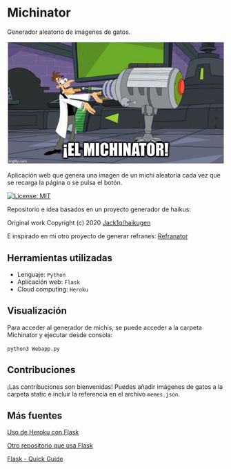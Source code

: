 # Michinator

Generador aleatorio de imágenes de gatos.

![Michinator](https://github.com/dylan-nogueras/Michinator/blob/main/docs/imgs/michinator.jpg)

Aplicación web que genera una imagen de un michi aleatoria cada vez que se recarga la página o se pulsa el botón.

[![License: MIT](https://img.shields.io/badge/License-MIT-yellow.svg)](https://opensource.org/licenses/MIT)

Repositorio e idea basados en un proyecto generador de haikus:

Original work Copyright (c) 2020 [Jack1q/haikugen](https://github.com/Jack1q/haikugen)

E inspirado en mi otro proyecto de generar refranes: [Refranator](https://github.com/dylan-nogueras/Refranator)

## Herramientas utilizadas

- Lenguaje: `Python`
- Aplicación web: `Flask`
- Cloud computing: `Heroku`

## Visualización

Para acceder al generador de michis, se puede acceder a la carpeta Michinator y ejecutar desde consola:

`python3 Webapp.py`

## Contribuciones

¡Las contribuciones son bienvenidas! Puedes añadir imágenes de gatos a la carpeta static e incluir la referencia en el archivo `memes.json`.

## Más fuentes

[Uso de Heroku con Flask](https://codigofacilito.com/articulos/deploy-flask-heroku)

[Otro repositorio que usa Flask](https://github.com/tdd-organization-afp/DatosDemograficos)

[Flask - Quick Guide](https://www.tutorialspoint.com/flask/flask_quick_guide.htm)
